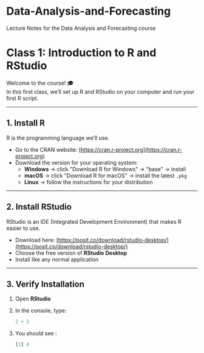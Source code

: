 # Data-Analysis-and-Forecasting
Lecture Notes for the Data Analysis and Forecasting course

# Class 1: Introduction to R and RStudio

Welcome to the course! 🎓  
In this first class, we’ll set up R and RStudio on your computer and run your first R script.

---

## 1. Install R
R is the programming language we’ll use.  

- Go to the CRAN website: [https://cran.r-project.org](https://cran.r-project.org)  
- Download the version for your operating system:
  - **Windows** → click "Download R for Windows" → "base" → install
  - **macOS** → click "Download R for macOS" → install the latest `.pkg`
  - **Linux** → follow the instructions for your distribution  

---

## 2. Install RStudio
RStudio is an IDE (Integrated Development Environment) that makes R easier to use.  

- Download here: [https://posit.co/download/rstudio-desktop/](https://posit.co/download/rstudio-desktop/)  
- Choose the free version of **RStudio Desktop**  
- Install like any normal application  

---

## 3. Verify Installation
1. Open **RStudio**  
2. In the console, type:  

   ```r
   2 + 2
   ```
3. You should see :

   ```r
   [1] 4
   ```

